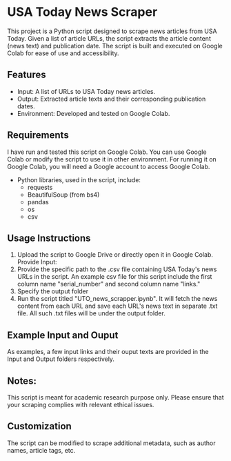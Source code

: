 # USA Today News Scraper

This project is a Python script designed to scrape news articles from USA Today. Given a list of article URLs, the script extracts the article content (news text) and publication date. The script is built and executed on Google Colab for ease of use and accessibility.

## Features
+ Input: A list of URLs to USA Today news articles.
+ Output: Extracted article texts and their corresponding publication dates.
+ Environment: Developed and tested on Google Colab.

## Requirements
I have run and tested this script on Google Colab. You can use Google Colab or modify the script to use it in other environment. For running it on Google Colab, you will need a Google account to access Google Colab.
+ Python libraries, used in the script, include:
  + requests
  + BeautifulSoup (from bs4)
  + pandas
  + os
  + csv

## Usage Instructions
1) Upload the script to Google Drive or directly open it in Google Colab.
Provide Input:
2) Provide the specific path to the .csv file containing USA Today's news URLs in the script. An example csv file for this script include the first column name "serial_number" and second column name "links."
3) Specify the output folder
4) Run the script titled "UTO_news_scrapper.ipynb". It will fetch the news content from each URL and save each URL's news text in separate .txt file. All such .txt files will be under the output folder.

## Example Input and Ouput 
As examples, a few input links and their ouput texts are provided in the Input and Output folders respectively.

## Notes:
This script is meant for academic research purpose only. Please ensure that your scraping complies with relevant ethical issues.

## Customization
The script can be modified to scrape additional metadata, such as author names, article tags, etc. 

